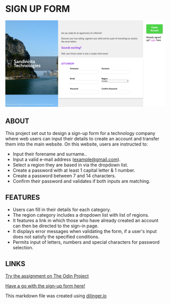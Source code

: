 # SIGN UP FORM

![](https://github.com/GangOfFour199/Sign-up-form/blob/main/assets/SandinistaTech.png)



## ABOUT
This project set out to design a sign-up form for a technology company where web users can input their details to create an account and transfer them into the main website. On this website, users are instructed to:

- Input their forename and surname..
- Input a valid e-mail address (example@gmail.com).
- Select a region they are based in via the dropdown list.
- Create a password with at least 1 capital letter & 1 number.
- Create a password between 7 and 14 characters.
- Confirm their password and validates if both inputs are matching.

## FEATURES

- Users can fill in their details for each category.
- The region category includes a dropdown list with list of regions.
- It features a link in which those who have already created an account can then be directed to the sign-in page.
- It displays error messages when validating the form, if a user's input does not satisfy the specified conditions.
- Permits input of letters, numbers and special characters for password selection.


## LINKS

[Try the assignment on The Odin Project](https://www.theodinproject.com/lessons/node-path-intermediate-html-and-css-sign-up-form)

[Have a go with the sign-up form here!](https://gangoffour199.github.io/Sign-up-form/)

This markdown file was created using [dilinger.io](https://dillinger.io/)
